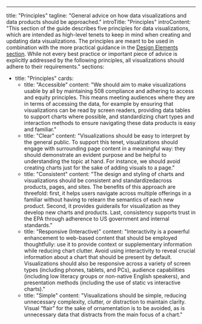---
title: "Principles"
tagline: "General advice on how data visualizations and data products should be approached."
introTitle: "Principles"
introContent: "This section of the guide describes five principles for data visualizations, which are intended as high-level tenets to keep in mind when creating and updating data visualizations. The principles are meant to be used in combination with the more practical guidance in the [Design Elements section](/datavis/design-elements). While not every best practice or important piece of advice is explicitly addressed by the following principles, all visualizations should adhere to their requirements."
sections:
  - title: "Principles"
    cards:
      - title: "Accessible"
        content: "We should aim to make visualizations usable by all by maintaining 508 compliance and adhering to access and equity principles. This means meeting audiences where they are in terms of accessing the data, for example by ensuring that visualizations can be read by screen readers, providing data tables to support charts where possible, and standardizing chart types and interaction methods to ensure navigating these data products is easy and familiar."
      - title: "Clear"
        content: "Visualizations should be easy to interpret by the general public. To support this tenet, visualizations should engage with surrounding page content in a meaningful way: they should demonstrate an evident purpose and be helpful to understanding the topic at hand. For instance, we should avoid creating charts just for the sake of adding visuals to a page."
      - title: "Consistent"
        content: "The design and styling of charts and visualizations should be consistent and standardizedacross products, pages, and sites. The benefits of this approach are threefold: first, it helps users navigate across multiple offerings in a familiar without having to relearn the semantics of each new product. Second, it provides guiderails for visualization as they develop new charts and products. Last, consistency supports trust in the EPA through adherence to US government and internal standards."
      - title: "Responsive (Interactive)"
        content: "Interactivity is a powerful enhancement to web-based content that should be employed thoughtfully: use it to provide context or supplementary information while reducing chart clutter. Avoid using interactivity to reveal crucial information about a chart that should be present by default. Visualizations should also be responsive across a variety of screen types (including phones, tablets, and PCs), audience capabilities (including low literacy groups or non-native English speakers), and presentation methods (including the use of static vs interactive charts)."
      - title: "Simple"
        content: "Visualizations should be simple, reducing unnecessary complexity, clutter, or distraction to maintain clarity. Visual “flair” for the sake of ornamentation is to be avoided, as is unnecessary data that distracts from the main focus of a chart."
